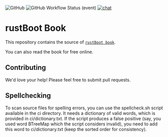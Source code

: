 
![GitHub](https://img.shields.io/github/license/nihalpasham/rustBoot-book) ![GitHub Workflow Status (event)](https://img.shields.io/github/workflow/status/nihalpasham/rustBoot-book/ci) [![chat](https://img.shields.io/badge/chat-rustBoot%3Amatrix.org-brightgreen)](https://matrix.to/#/#rustBoot:matrix.org)
# rustBoot Book

This repository contains the source of [`rustBoot book`](https://nihalpasham.github.io/rustBoot-book/index.html).

You can also read the book for free online. 

## Contributing

We'd love your help! Please feel free to submit pull requests.

## Spellchecking

To scan source files for spelling errors, you can use the spellcheck.sh script available in the ci directory. It needs a dictionary of valid words, which is provided in ci/dictionary.txt. If the script produces a false positive (say, you used word BTreeMap which the script considers invalid), you need to add this word to ci/dictionary.txt (keep the sorted order for consistency).